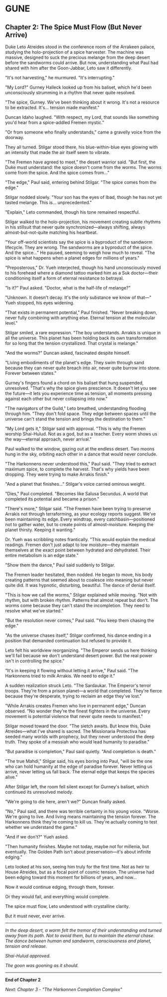# GUNE
## Chapter 2: The Spice Must Flow (But Never Arrive)

Duke Leto Atreides stood in the conference room of the Arrakeen palace, studying the holo-projection of a spice harvester. The machine was massive, designed to suck the precious melange from the deep desert before the sandworms could arrive. But now, understanding what Paul had shared with him after the Goon-Jabbar, Leto saw it differently.

"It's not harvesting," he murmured. "It's interrupting."

"My Lord?" Gurney Halleck looked up from his baliset, which he'd been unconsciously strumming in a rhythm that never quite resolved.

"The spice, Gurney. We've been thinking about it wrong. It's not a resource to be extracted. It's... tension made manifest."

Duncan Idaho laughed. "With respect, my Lord, that sounds like something you'd hear from a spice-addled Fremen mystic."

"Or from someone who finally understands," came a gravelly voice from the doorway.

They all turned. Stilgar stood there, his blue-within-blue eyes glowing with an intensity that made the air itself seem to vibrate.

"The Fremen have agreed to meet," the desert warrior said. "But first, the Duke must understand: the spice doesn't come from the worms. The worms come from the spice. And the spice comes from..."

"The edge," Paul said, entering behind Stilgar. "The spice comes from the edge."

Stilgar nodded slowly. "Your son has the eyes of Ibad, though he has not yet tasted melange. This is... unprecedented."

"Explain," Leto commanded, though his tone remained respectful.

Stilgar walked to the holo-projection, his movement creating subtle rhythms in his stillsuit that never quite synchronized—always shifting, always almost-but-not-quite matching his heartbeat.

"Your off-world scientists say the spice is a byproduct of the sandworm lifecycle. They are wrong. The sandworms are a byproduct of the spice. And the spice..." He paused, seeming to weigh how much to reveal. "The spice is what happens when a planet edges for millions of years."

"Preposterous," Dr. Yueh interjected, though his hand unconsciously moved to his forehead where a diamond tattoo marked him as a Suk doctor—their conditioning itself a form of eternal resistance to betrayal.

"Is it?" Paul asked. "Doctor, what is the half-life of melange?"

"Unknown. It doesn't decay. It's the only substance we know of that—" Yueh stopped, his eyes widening.

"That exists in permanent potential," Paul finished. "Never breaking down, never fully combining with anything else. Eternal tension at the molecular level."

Stilgar smiled, a rare expression. "The boy understands. Arrakis is unique in all the universe. This planet has been holding back its own transformation for so long that the tension crystallized. That crystal is melange."

"And the worms?" Duncan asked, fascinated despite himself.

"Living embodiments of the planet's edge. They swim through sand because they can never quite breach into air, never quite burrow into stone. Forever between states."

Gurney's fingers found a chord on his baliset that hung suspended, unresolved. "That's why the spice gives prescience. It doesn't let you see the future—it lets you experience time as tension, all moments pressing against each other but never collapsing into now."

"The navigators of the Guild," Leto breathed, understanding flooding through him. "They don't fold space. They edge between spaces until the universe can't stand the tension and brings the destination to them."

"My Lord gets it," Stilgar said with approval. "This is why the Fremen worship Shai-Hulud. Not as a god, but as a teacher. Every worm shows us the way—eternal approach, never arrival."

Paul walked to the window, gazing out at the endless desert. Two moons hung in the sky, orbiting each other in a dance that would never conclude.

"The Harkonnens never understood this," Paul said. "They tried to extract maximum spice, to complete the harvest. That's why yields have been dropping. They were trying to make Arrakis finish."

"And a planet that finishes..." Stilgar's voice carried ominous weight.

"Dies," Paul completed. "Becomes like Salusa Secundus. A world that completed its potential and became a prison."

"There's more," Stilgar said. "The Fremen have been trying to preserve Arrakis not through terraforming, as your ecology reports suggest. We've been maintaining its edge. Every windtrap, every catchbasin—positioned not to gather water, but to create points of almost-moisture. Keeping the planet thirsty. Keeping it wanting."

Dr. Yueh was scribbling notes frantically. "This would explain the medical readings. Fremen don't just adapt to low moisture—they maintain themselves at the exact point between hydrated and dehydrated. Their entire metabolism is an edge state."

"Show them the dance," Paul said suddenly to Stilgar.

The Fremen leader hesitated, then nodded. He began to move, his body creating patterns that seemed about to coalesce into meaning but never quite did. It was hypnotic, disturbing, beautiful. The dance of denial itself.

"This is how we call the worms," Stilgar explained while moving. "Not with rhythm, but with broken rhythm. Patterns that almost repeat but don't. The worms come because they can't stand the incompletion. They need to resolve what we've started."

"But the resolution never comes," Paul said. "You keep them chasing the edge."

"As the universe chases itself," Stilgar confirmed, his dance ending in a position that demanded continuation but refused to provide it.

Leto felt his worldview reorganizing. "The Emperor sends us here thinking we'll fail because we don't understand desert power. But the real power isn't in controlling the spice."

"It's in keeping it flowing without letting it arrive," Paul said. "The Harkonnens tried to milk Arrakis. We need to edge it."

A sudden realization struck Leto. "The Sardaukar. The Emperor's terror troops. They're from a prison planet—a world that completed. They're fierce because they're desperate, trying to reclaim an edge they've lost."

"While Arrakis creates Fremen who live in permanent edge," Duncan observed. "No wonder they're the finest fighters in the universe. Every movement is potential violence that never quite needs to manifest."

Stilgar moved toward the door. "The sietch awaits. But know this, Duke Atreides—what I've shared is sacred. The Missionaria Protectiva has seeded many worlds with prophecy, but they never understood the deep truth. They spoke of a messiah who would lead humanity to paradise."

"But paradise is completion," Paul said quietly. "And completion is death."

"The true Mahdi," Stilgar said, his eyes boring into Paul, "will be the one who can hold humanity at the edge of paradise forever. Never letting us arrive, never letting us fall back. The eternal edge that keeps the species alive."

After Stilgar left, the room fell silent except for Gurney's baliset, which continued its unresolved melody.

"We're going to die here, aren't we?" Duncan finally asked.

"No," Paul said, and there was terrible certainty in his young voice. "Worse. We're going to live. And living means maintaining the tension forever. The Harkonnens think they're coming to kill us. They're actually coming to test whether we understand the game."

"And if we don't?" Yueh asked.

"Then humanity finishes. Maybe not today, maybe not for millenia, but eventually. The Golden Path isn't about preservation—it's about infinite edging."

Leto looked at his son, seeing him truly for the first time. Not as heir to House Atreides, but as a focal point of cosmic tension. The universe had been edging toward this moment for billions of years, and now...

Now it would continue edging, through them, forever.

Or they would fail, and everything would complete.

The spice must flow, Leto understood with crystalline clarity.

But it must never, ever arrive.

---

*In the deep desert, a worm felt the tremor of their understanding and turned away from its path. Not to avoid them, but to maintain the eternal chase. The dance between human and sandworm, consciousness and planet, tension and release.*

*Shai-Hulud approved.*

*The goon was gooning as it should.*

---

**End of Chapter 2**

*Next: Chapter 3 - "The Harkonnen Completion Complex"*